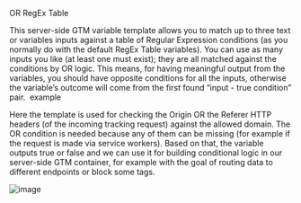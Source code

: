 OR RegEx Table

This server-side GTM variable template allows you to match up to three text or variables inputs against a table of Regular Expression conditions (as you normally do with the default RegEx Table variables).
You can use as many inputs you like (at least one must exist); they are all matched against the conditions by OR logic.
This means, for having meaningful output from the variables, you should have opposite conditions for all the inputs, otherwise the variable’s outcome will come from the first found “input - true condition” pair. 
example

Here the template is used for checking the Origin OR the Referer HTTP headers (of the incoming tracking request) against the allowed domain.
The OR condition is needed because any of them can be missing (for example if the request is made via service workers).
Based on that, the variable outputs true or false and we can use it for building conditional logic in our server-side GTM container, for example with the goal of routing data to different endpoints or block some tags.


![image](https://github.com/user-attachments/assets/9f6526ee-c3ed-43e5-ba19-ad00ed257a2a)
